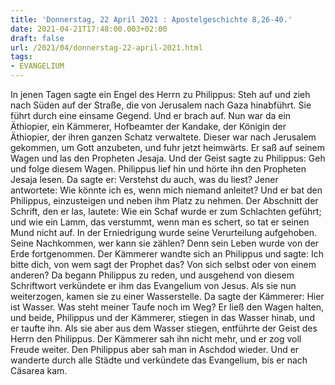 ```yaml
---
title: 'Donnerstag, 22 April 2021 : Apostelgeschichte 8,26-40.'
date: 2021-04-21T17:48:00.003+02:00
draft: false
url: /2021/04/donnerstag-22-april-2021.html
tags: 
- EVANGELIUM
---
```


In jenen Tagen sagte ein Engel des Herrn zu Philippus: Steh auf und zieh nach Süden auf der Straße, die von Jerusalem nach Gaza hinabführt. Sie führt durch eine einsame Gegend. Und er brach auf. Nun war da ein Äthiopier, ein Kämmerer, Hofbeamter der Kandake, der Königin der Äthiopier, der ihren ganzen Schatz verwaltete. Dieser war nach Jerusalem gekommen, um Gott anzubeten, und fuhr jetzt heimwärts. Er saß auf seinem Wagen und las den Propheten Jesaja. Und der Geist sagte zu Philippus: Geh und folge diesem Wagen. Philippus lief hin und hörte ihn den Propheten Jesaja lesen. Da sagte er: Verstehst du auch, was du liest? Jener antwortete: Wie könnte ich es, wenn mich niemand anleitet? Und er bat den Philippus, einzusteigen und neben ihm Platz zu nehmen. Der Abschnitt der Schrift, den er las, lautete: Wie ein Schaf wurde er zum Schlachten geführt; und wie ein Lamm, das verstummt, wenn man es schert, so tat er seinen Mund nicht auf. In der Erniedrigung wurde seine Verurteilung aufgehoben. Seine Nachkommen, wer kann sie zählen? Denn sein Leben wurde von der Erde fortgenommen. Der Kämmerer wandte sich an Philippus und sagte: Ich bitte dich, von wem sagt der Prophet das? Von sich selbst oder von einem anderen? Da begann Philippus zu reden, und ausgehend von diesem Schriftwort verkündete er ihm das Evangelium von Jesus. Als sie nun weiterzogen, kamen sie zu einer Wasserstelle. Da sagte der Kämmerer: Hier ist Wasser. Was steht meiner Taufe noch im Weg? Er ließ den Wagen halten, und beide, Philippus und der Kämmerer, stiegen in das Wasser hinab, und er taufte ihn. Als sie aber aus dem Wasser stiegen, entführte der Geist des Herrn den Philippus. Der Kämmerer sah ihn nicht mehr, und er zog voll Freude weiter. Den Philippus aber sah man in Aschdod wieder. Und er wanderte durch alle Städte und verkündete das Evangelium, bis er nach Cäsarea kam.